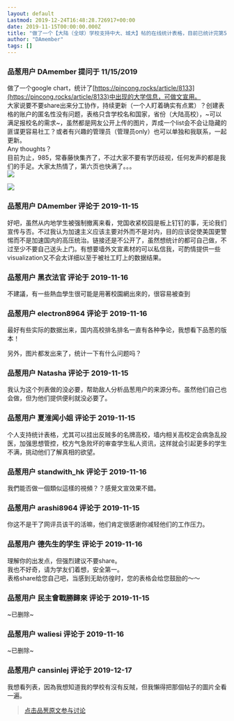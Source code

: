 ```yaml
---
layout: default
Lastmod: 2019-12-24T16:48:28.726917+00:00
date: 2019-11-15T00:00:00.000Z
title: "做了一个【大陆（全球）学校支持中大、城大】帖的在线统计表格，目前已统计完第5页。要不要share出来一起更新？"
author: "DAmember"
tags: []
---
```



### 品葱用户 **DAmember** 提问于 11/15/2019
    
做了一个google chart，统计了[https://pincong.rocks/article/8133](https://pincong.rocks/article/8133)中出现的大学信息，可做文宣用。  
大家说要不要share出来分工协作，持续更新（一个人盯着确实有点累）？创建表格的账户的匿名性没有问题，表格只含学校名和国家，省份（大陆高校），~可以满足报校名的需求~，虽然都是网友公开上传的图片，弄成一个list会不会让隐藏的匪谍更容易社工？或者有兴趣的管理员（管理员only）也可以单独和我联系，一起更新。  
Any thoughts？  
目前为止，985，常春藤快集齐了，不过大家不要有学历歧视，任何发声的都是我们的手足。大家太热情了，第六页也快满了。。。  
[![](https://images.weserv.nl/?url=https%3A%2F%2Fi.imgur.com%2FxEh8H1h.jpg)](/url/img/aHR0cHM6Ly9pLmltZ3VyLmNvbS94RWg4SDFoLmpwZw)  
  
[![](https://images.weserv.nl/?url=https%3A%2F%2Fi.imgur.com%2FWSVcJmr.jpg)](/url/img/aHR0cHM6Ly9pLmltZ3VyLmNvbS9XU1ZjSm1yLmpwZw)
    
                

### 品葱用户 **DAmember** 评论于 2019-11-15
        
好吧，虽然从内地学生被强制撤离来看，党国收紧校园是板上钉钉的事，无论我们宣传与否。不过我认为加速主义应该主要对外而不是对内，目的应该促使美国更警惕而不是加速国内的高压统治。链接还是不公开了，虽然想统计的都可自己做，不过至少不要自己送头上门。有想要墙外文宣素材的可以私信我，可酌情提供一些visualization又不会太详细以至于被社工盯上的数据结果。
        
                

### 品葱用户 **黑衣法官** 评论于 2019-11-16
        
不建議，有一些熱血學生很可能是用著校園網出來的，很容易被查到
        
                

### 品葱用户 **electron8964** 评论于 2019-11-16
        
最好有些实际的数据出来，国内高校排名排名一直有各种争论，我想看下品葱的版本！  
  
另外，图片都发出来了，统计一下有什么问题吗？
        
                

### 品葱用户 **Natasha** 评论于 2019-11-15
        
我认为这个列表做的没必要，帮助敌人分析品葱用户的来源分布。虽然他们自己也会做，但为他们提供便利就没必要了。
        
                

### 品葱用户 **夏淮闻小姐** 评论于 2019-11-15
        
个人支持统计表格，尤其可以挂出反贼多的名牌高校，墙内相关高校定会病急乱投医，加强思想管控，校方气急败坏的审查学生私人资讯，这样就会引起更多的学生不满，挑动他们了解真相的欲望。
        
                

### 品葱用户 **standwith_hk** 评论于 2019-11-16
        
  
我們能否做一個類似這樣的視頻？？感覺文宣效果不錯。
        
                

### 品葱用户 **arashi8964** 评论于 2019-11-15
        
你这不是干了网评员该干的活嘛，他们肯定很感谢你减轻他们的工作压力。
        
                

### 品葱用户 **德先生的学生** 评论于 2019-11-16
        
理解你的出发点，但强烈建议不要share。  
我也不好奇，请为学友们着想，安全第一。  
表格share给您自己吧，当感到无助彷徨时，您的表格会给您鼓励的～～
        
                

### 品葱用户 **民主會戰勝歸來** 评论于 2019-11-15
        
~已删除~
        
                

### 品葱用户 **waliesi** 评论于 2019-11-16
        
~已删除~
        
                

### 品葱用户 **cansinlej** 评论于 2019-12-17
        
我想看列表，因為我想知道我的學校有沒有反賊，但我懶得把那個帖子的圖片全看一遍。
        
                


> [点击品葱原文参与讨论](https://pincong.rocks/question/11140)

